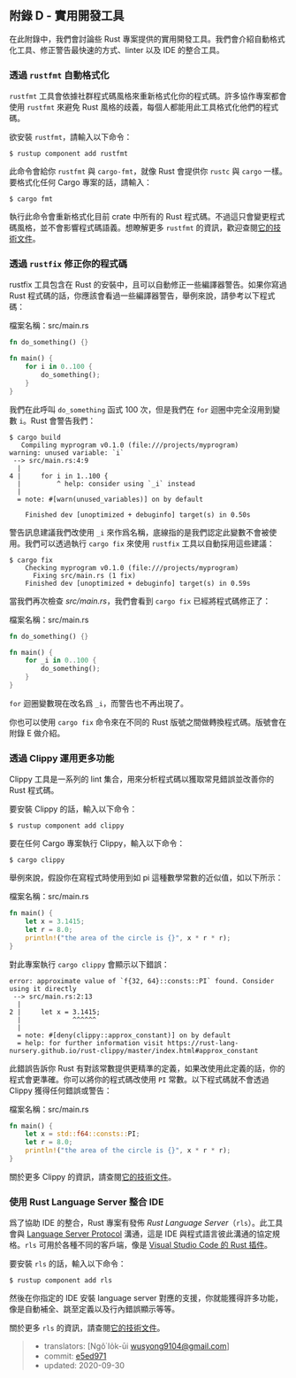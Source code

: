 ## 附錄 D - 實用開發工具

在此附錄中，我們會討論些 Rust 專案提供的實用開發工具。我們會介紹自動格式化工具、修正警告最快速的方式、linter 以及 IDE 的整合工具。

### 透過 `rustfmt` 自動格式化

`rustfmt` 工具會依據社群程式碼風格來重新格式化你的程式碼。許多協作專案都會使用 `rustfmt` 來避免 Rust 風格的歧義，每個人都能用此工具格式化他們的程式碼。

欲安裝 `rustfmt`，請輸入以下命令：

```console
$ rustup component add rustfmt
```

此命令會給你 `rustfmt` 與 `cargo-fmt`，就像 Rust 會提供你 `rustc` 與 `cargo` 一樣。要格式化任何 Cargo 專案的話，請輸入：

```console
$ cargo fmt
```

執行此命令會重新格式化目前 crate 中所有的 Rust 程式碼。不過這只會變更程式碼風格，並不會影響程式碼語義。想瞭解更多 `rustfmt` 的資訊，歡迎查閱[它的技術文件][rustfmt]。

[rustfmt]: https://github.com/rust-lang/rustfmt

### 透過 `rustfix` 修正你的程式碼

rustfix 工具包含在 Rust 的安裝中，且可以自動修正一些編譯器警告。如果你寫過 Rust 程式碼的話，你應該會看過一些編譯器警告，舉例來說，請參考以下程式碼：

<span class="filename">檔案名稱：src/main.rs</span>

```rust
fn do_something() {}

fn main() {
    for i in 0..100 {
        do_something();
    }
}
```

我們在此呼叫 `do_something` 函式 100 次，但是我們在 `for` 迴圈中完全沒用到變數 `i`。Rust 會警告我們：

```console
$ cargo build
   Compiling myprogram v0.1.0 (file:///projects/myprogram)
warning: unused variable: `i`
 --> src/main.rs:4:9
  |
4 |     for i in 1..100 {
  |         ^ help: consider using `_i` instead
  |
  = note: #[warn(unused_variables)] on by default

    Finished dev [unoptimized + debuginfo] target(s) in 0.50s
```

警告訊息建議我們改使用 `_i` 來作爲名稱，底線指的是我們認定此變數不會被使用。我們可以透過執行 `cargo fix` 來使用 `rustfix` 工具以自動採用這些建議：

```console
$ cargo fix
    Checking myprogram v0.1.0 (file:///projects/myprogram)
      Fixing src/main.rs (1 fix)
    Finished dev [unoptimized + debuginfo] target(s) in 0.59s
```

當我們再次檢查 *src/main.rs*，我們會看到 `cargo fix` 已經將程式碼修正了：

<span class="filename">檔案名稱：src/main.rs</span>

```rust
fn do_something() {}

fn main() {
    for _i in 0..100 {
        do_something();
    }
}
```

`for` 迴圈變數現在改名爲 `_i`，而警告也不再出現了。

你也可以使用 `cargo fix` 命令來在不同的 Rust 版號之間做轉換程式碼。版號會在附錄 E 做介紹。

### 透過 Clippy 運用更多功能

Clippy 工具是一系列的 lint 集合，用來分析程式碼以獲取常見錯誤並改善你的 Rust 程式碼。

要安裝 Clippy 的話，輸入以下命令：

```console
$ rustup component add clippy
```

要在任何 Cargo 專案執行 Clippy，輸入以下命令：

```console
$ cargo clippy
```

舉例來說，假設你在寫程式時使用到如 pi 這種數學常數的近似值，如以下所示：

<span class="filename">檔案名稱：src/main.rs</span>

```rust
fn main() {
    let x = 3.1415;
    let r = 8.0;
    println!("the area of the circle is {}", x * r * r);
}
```

對此專案執行 `cargo clippy` 會顯示以下錯誤：

```text
error: approximate value of `f{32, 64}::consts::PI` found. Consider using it directly
 --> src/main.rs:2:13
  |
2 |     let x = 3.1415;
  |             ^^^^^^
  |
  = note: #[deny(clippy::approx_constant)] on by default
  = help: for further information visit https://rust-lang-nursery.github.io/rust-clippy/master/index.html#approx_constant
```

此錯誤告訴你 Rust 有對該常數提供更精準的定義，如果改使用此定義的話，你的程式會更準確。你可以將你的程式碼改使用 `PI` 常數。以下程式碼就不會透過 Clippy 獲得任何錯誤或警告：

<span class="filename">檔案名稱：src/main.rs</span>

```rust
fn main() {
    let x = std::f64::consts::PI;
    let r = 8.0;
    println!("the area of the circle is {}", x * r * r);
}
```

關於更多 Clippy 的資訊，請查閱[它的技術文件][clippy]。

[clippy]: https://github.com/rust-lang/rust-clippy

### 使用 Rust Language Server 整合 IDE

爲了協助 IDE 的整合，Rust 專案有發佈 *Rust Language Server*（`rls`）。此工具會與 [Language Server Protocol][lsp] 溝通，這是 IDE 與程式語言彼此溝通的協定規格。`rls` 可用於各種不同的客戶端，像是 [Visual Studio Code 的 Rust 插件][vscode]。

[lsp]: http://langserver.org/
[vscode]: https://marketplace.visualstudio.com/items?itemName=rust-lang.rust

要安裝 `rls` 的話，輸入以下命令：

```console
$ rustup component add rls
```

然後在你指定的 IDE 安裝 language server 對應的支援，你就能獲得許多功能，像是自動補全、跳至定義以及行內錯誤顯示等等。

關於更多 `rls` 的資訊，請查閱[它的技術文件][rls]。

[rls]: https://github.com/rust-lang/rls

> - translators: [Ngô͘ Io̍k-ūi <wusyong9104@gmail.com>]
> - commit: [e5ed971](https://github.com/rust-lang/book/blob/e5ed97128302d5fa45dbac0e64426bc7649a558c/src/appendix-04-useful-development-tools.md)
> - updated: 2020-09-30
